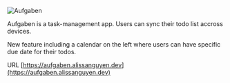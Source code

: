 ![Aufgaben](https://i.imgur.com/XCIDzF4.png)

Aufgaben is a task-management app. Users can sync their todo list accross devices.

New feature including a calendar on the left where users can have specific due date for their todos.


URL [https://aufgaben.alissanguyen.dev](https://aufgaben.alissanguyen.dev)
